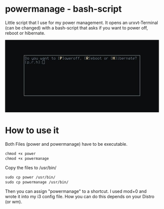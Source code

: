 # powermanage - bash-script

Little script that I use for my power management.
It opens an urxvt-Terminal (can be changed) with a bash-script that asks
if you want to power off, reboot or hibernate.

![Example Image of the menu](https://raw.githubusercontent.com/bowbored/powermanage/main/powermenu.jpg)

# How to use it

Both Files (power and powermanage) have to be executable.
```
chmod +x power
chmod +x powermanage
```

Copy the files to /usr/bin/
```
sudo cp power /usr/bin/
sudo cp powermanage /usr/bin/
```

Then you can assign "powermanage" to a shortcut.
I used mod+0 and wrote it into my i3 config file.
How you can do this depends on your Distro (or wm).
